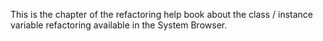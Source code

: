 This is the chapter of the refactoring help book about the class / instance variable refactoring available in the System Browser.